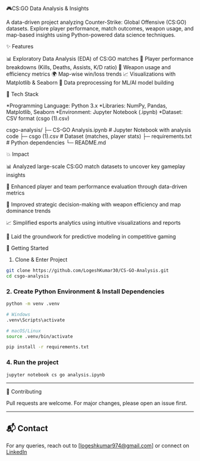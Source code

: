 🎮CS:GO Data Analysis & Insights

A data-driven project analyzing Counter-Strike: Global Offensive (CS:GO) datasets.
Explore player performance, match outcomes, weapon usage, and map-based insights using Python-powered data science techniques.


✨ Features

📊 Exploratory Data Analysis (EDA) of CS:GO matches
🎯 Player performance breakdowns (Kills, Deaths, Assists, K/D ratio)
🔫 Weapon usage and efficiency metrics
🌍 Map-wise win/loss trends
📈 Visualizations with Matplotlib & Seaborn
🧠 Data preprocessing for ML/AI model building



🧱 Tech Stack

*Programming Language: Python 3.x
*Libraries: NumPy, Pandas, Matplotlib, Seaborn
*Environment: Jupyter Notebook (.ipynb)
*Dataset: CSV format (csgo (1).csv)



csgo-analysis/
├─ CS-GO Analysis.ipynb       # Jupyter Notebook with analysis code
├─ csgo (1).csv           # Dataset (matches, player stats)
├─ requirements.txt       # Python dependencies
└─ README.md



💥 Impact

📊 Analyzed large-scale CS:GO match datasets to uncover key gameplay insights

🎯 Enhanced player and team performance evaluation through data-driven metrics

🔫 Improved strategic decision-making with weapon efficiency and map dominance trends

📈 Simplified esports analytics using intuitive visualizations and reports

🤖 Laid the groundwork for predictive modeling in competitive gaming


 🚀 Getting Started

1. Clone & Enter Project

```bash
git clone https://github.com/LogeshKumar30/CS-GO-Analysis.git
cd csgo-analysis

```

### 2. Create Python Environment & Install Dependencies

```bash
python -m venv .venv  

# Windows  
.venv\Scripts\activate  

# macOS/Linux  
source .venv/bin/activate  

pip install -r requirements.txt
```

### 4. Run the project

```bash
jupyter notebook cs go analysis.ipynb

```

---



🤝 Contributing


Pull requests are welcome. For major changes, please open an issue first.

---

## 📬 Contact

For any queries, reach out to \[[logeshkumar974@gmail.com](mailto:logeshkumar974@gmail.com)] or connect on [LinkedIn](https://linkedin.com/in/logeshkumarp)


